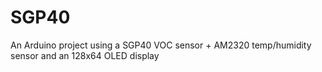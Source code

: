 # SGP40
An Arduino project using a SGP40 VOC sensor + AM2320 temp/humidity sensor and an 128x64 OLED display
